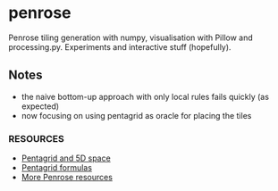 # penrose
Penrose tiling generation with numpy, visualisation with Pillow and processing.py. Experiments and interactive stuff (hopefully).

## Notes

- the naive bottom-up approach with only local rules fails quickly (as expected)
- now focusing on using pentagrid as oracle for placing the tiles

### RESOURCES

- [Pentagrid and 5D space](http://www.ams.org/publicoutreach/feature-column/fcarc-ribbons)
- [Pentagrid formulas](https://web.williams.edu/Mathematics/sjmiller/public_html/hudson/HRUMC-Mowry&Shukla_Pentagrids%20and%20Penrose.pdf)
- [More Penrose resources](http://www.math.utah.edu/~treiberg/PenroseSlides.pdf)
